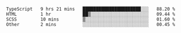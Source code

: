 <!--START_SECTION:waka-->

```text
TypeScript   9 hrs 21 mins   ██████████████████████░░░   88.20 %
HTML         1 hr            ██▒░░░░░░░░░░░░░░░░░░░░░░   09.44 %
SCSS         10 mins         ▒░░░░░░░░░░░░░░░░░░░░░░░░   01.60 %
Other        2 mins          ░░░░░░░░░░░░░░░░░░░░░░░░░   00.45 %
```

<!--END_SECTION:waka-->
